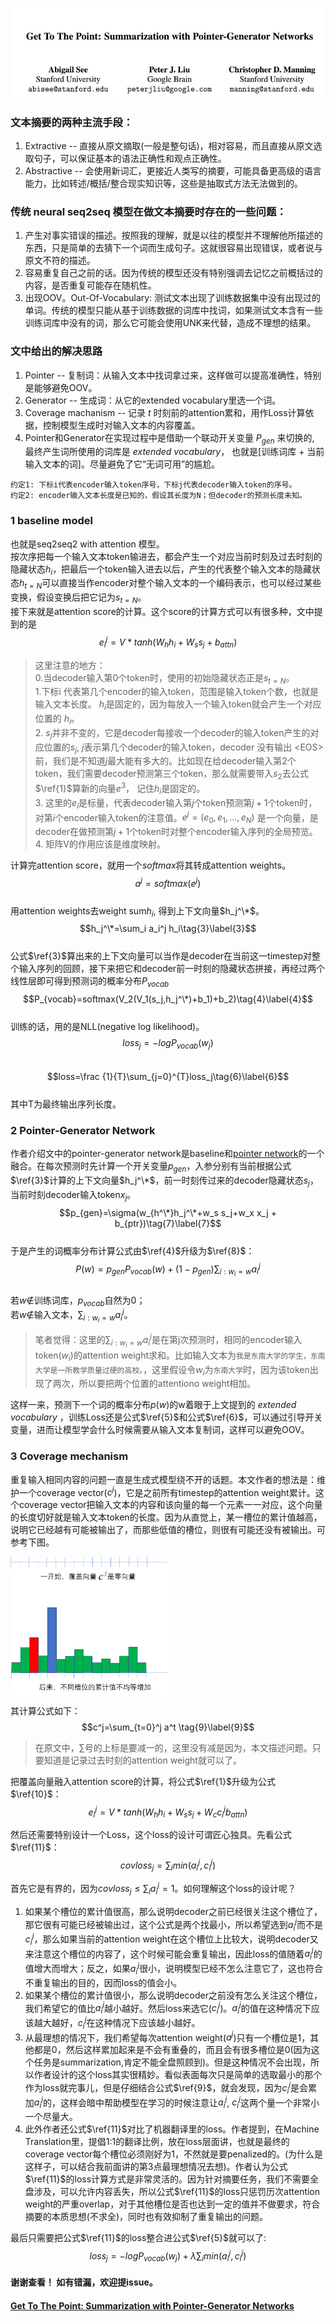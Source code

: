 ![Authors](https://github.com/errorplayer/AI_snippets/blob/master/pics/GetToThePointer_Pointer-Generator_Networks.JPG)

### 文本摘要的两种主流手段：  
1. Extractive -- 直接从原文摘取(一般是整句话)，相对容易，而且直接从原文选取句子，可以保证基本的语法正确性和观点正确性。  
2. Abstractive -- 会使用新词汇，更接近人类写的摘要，可能具备更高级的语言能力，比如转述/概括/整合现实知识等，这些是抽取式方法无法做到的。  

### 传统 neural seq2seq 模型在做文本摘要时存在的一些问题：  
1. 产生对事实错误的描述。按照我的理解，就是以往的模型并不理解他所描述的东西，只是简单的去猜下一个词而生成句子。这就很容易出现错误，或者说与原文不符的描述。  
2. 容易重复自己之前的话。因为传统的模型还没有特别强调去记忆之前概括过的内容，是否重复可能存在随机性。  
3. 出现OOV。Out-Of-Vocabulary: 测试文本出现了训练数据集中没有出现过的单词。传统的模型只能从基于训练数据的词库中找词，如果测试文本含有一些训练词库中没有的词，那么它可能会使用UNK来代替，造成不理想的结果。  

### 文中给出的解决思路  
1. Pointer -- 复制词：从输入文本中找词拿过来，这样做可以提高准确性，特别是能够避免OOV。  
2. Generator -- 生成词：从它的extended vocabulary里选一个词。  
3. Coverage machanism -- 记录 $t$ 时刻前的attention累和，用作Loss计算依据，控制模型生成时对输入文本的内容覆盖。  
4. Pointer和Generator在实现过程中是借助一个联动开关变量 $P_{gen}$ 来切换的, 最终产生词所使用的词库是 *extended vocabulary*， 也就是[训练词库 + 当前输入文本的词]。尽量避免了它“无词可用”的尴尬。   



`约定1: 下标i代表encoder输入token序号，下标j代表decoder输入token的序号。`  
`约定2: encoder输入文本长度是已知的，假设其长度为N；但decoder的预测长度未知。`  

### 1 baseline model  
也就是seq2seq2 with attention 模型。  
按次序把每一个输入文本token输进去，都会产生一个对应当前时刻及过去时刻的隐藏状态$h_i$，把最后一个token输入进去以后，产生的代表整个输入文本的隐藏状态$h_{t=N}$可以直接当作encoder对整个输入文本的一个编码表示，也可以经过某些变换，假设变换后把它记为$s_{t=N}$。    
接下来就是attention score的计算。这个score的计算方式可以有很多种，文中提到的是  
$$e_i^j=V*tanh(W_h h_i+W_s s_j+b_{attn})\tag{1}\label{1}$$  
> 这里注意的地方：   
> 0.当decoder输入第0个token时，使用的初始隐藏状态正是$s_{t=N}$。    
> 1.下标i 代表第几个encoder的输入token，范围是输入token个数，也就是输入文本长度。 $h_i$是固定的，因为每放入一个输入token就会产生一个对应位置的 $h_i$。  
> 2. $s_j$并非不变的，它是decoder每接收一个decoder的输入token产生的对应位置的$s_j$, $j$表示第几个decoder的输入token，decoder 没有输出 \<EOS\> 前，我们是不知道$j$最大能有多大的。比如现在给decoder输入第2个token，我们需要decoder预测第三个token，那么就需要带入$s_2$去公式$\ref{1}$算新的向量$e^3$， 记住$h_i$是固定的。   
> 3. 这里的$e_i$是标量，代表decoder输入第$j$个token预测第$j+1$个token时，对第$i$个encoder输入token的注意值。$e^j=(e_0, e_1, ..., e_N)$ 是一个向量，是decoder在做预测第$j+1$个token时对整个encoder输入序列的全局预览。  
> 4. 矩阵V的作用应该是维度映射。  


计算完attention score，就用一个$softmax$将其转成attention weights。      
$$a^j=softmax(e^j)\tag{2}$$  
用attention weights去weight sum$h_i$, 得到上下文向量$h_j^\*$。  
$$h_j^\*=\sum_i a_i^j h_i\tag{3}\label{3}$$  
公式$\ref{3}$算出来的上下文向量可以当作是decoder在当前这一timestep对整个输入序列的回顾，接下来把它和decoder前一时刻的隐藏状态拼接，再经过两个线性层即可得到预测词的概率分布$P_{vocab}$    
$$P_{vocab}=softmax(V_2(V_1(s_j,h_j^\*)+b_1)+b_2)\tag{4}\label{4}$$  
训练的话，用的是NLL(negative log likelihood)。  
$$loss_j = -logP_{vocab}(w_j)\tag{5}\label{5}$$   
$$loss=\frac {1}{T}\sum_{j=0}^{T}loss_j\tag{6}\label{6}$$  
其中T为最终输出序列长度。


### 2 Pointer-Generator Network  
作者介绍文中的pointer-generator network是baseline和[pointer network](https://arxiv.org/abs/1506.03134)的一个融合。在每次预测时先计算一个开关变量$p_{gen}$，入参分别有当前根据公式$\ref{3}$计算的上下文向量$h_j^\*$，前一时刻传过来的decoder隐藏状态$s_j$，当前时刻decoder输入token$x_j$。  
$$p_{gen}=\sigma(w_{h^\*}h_j^\*+w_s s_j+w_x x_j + b_{ptr})\tag{7}\label{7}$$   
于是产生的词概率分布计算公式由$\ref{4}$升级为$\ref{8}$：  
$$P(w)=p_{gen}P_{vocab}(w)+(1-p_{gen})\sum_{i:w_i = w}a_i^j\tag{8}\label{8}$$  
若$w\notin$训练词库，$p_{vocab}$自然为0；  
若$w\notin$输入文本，$\sum_{i:w_i = w}a_i^j$。  
> 笔者觉得：这里的$\sum_{i:w_i = w}a_i^j$是在第j次预测时，相同的encoder输入token($w_i$)的attention weight求和。比如输入文本为`我是东南大学的学生，东南大学是一所教学质量过硬的高校。`，这里假设令$w_i$为`东南大学`时，因为该token出现了两次，所以要把两个位置的attentiono weight相加。  

这样一来，预测下一个词的概率分布$p(w)$的w着眼于上文提到的 *extended vocabulary* ，训练Loss还是公式$\ref{5}$和公式$\ref{6}$，可以通过引导开关变量，进而让模型学会什么时候需要从输入文本复制词，这样可以避免OOV。

### 3 Coverage mechanism   
重复输入相同内容的问题一直是生成式模型绕不开的话题。本文作者的想法是：维护一个coverage vector($c^j$)，它是之前所有timestep的attention weight累计。这个coverage vector把输入文本的内容和该向量的每一个元素一一对应，这个向量的长度切好就是输入文本token的长度。因为从直觉上，某一槽位的累计值越高，说明它已经越有可能被输出了，而那些低值的槽位，则很有可能还没有被输出。可参考下图。  

<img src="https://github.com/errorplayer/AI_snippets/blob/master/pics/autosummarization-pointer-generator-network-pic1.png" width="50%" align="center">   

其计算公式如下：  
$$c^j=\sum_{t=0}^j a^t \tag{9}\label{9}$$  
> 在原文中，$\sum$号的上标是要减一的，这里没有减是因为，本文描述问题。只要知道是记录过去时刻的attention weight就可以了。  

把覆盖向量融入attention score的计算，将公式$\ref{1}$升级为公式$\ref{10}$：  
$$e_i^j=V*tanh(W_h h_i+W_s s_j+W_c c_i^jb_{attn})\tag{10}\label{10}$$   

然后还需要特别设计一个Loss，这个loss的设计可谓匠心独具。先看公式$\ref{11}$：  
$$covloss_j=\sum_i min(a_i^j, c_i^j)\tag{11}\label{11}$$  

首先它是有界的，因为$covloss_j\le \sum_i a_i^j=1$。如何理解这个loss的设计呢？   
1. 如果某个槽位的累计值很高，那么说明decoder之前已经很关注这个槽位了，那它很有可能已经被输出过，这个公式是两个找最小，所以希望选到$a_i^j$而不是$c_i^j$，那么如果当前的attention weight在这个槽位上比较大，说明decoder又来注意这个槽位的内容了，这个时候可能会重复输出，因此loss的值随着$a_i^j$的值增大而增大；反之，如果$a_i^j$很小，说明模型已经不怎么注意它了，这也符合不重复输出的目的，因而loss的值会小。  
2. 如果某个槽位的累计值很小，那么说明decoder之前没有怎么关注这个槽位，我们希望它的值比$a_i^j$越小越好。然后loss来选它($c_i^j$)。$a_i^j$的值在这种情况下应该越大越好，$c_i^j$在这种情况下应该越小越好。  
3. 从最理想的情况下，我们希望每次attention weight($a^j$)只有一个槽位是1，其他都是0，然后这样累加起来是不会有重叠的，而且会有很多槽位是0(因为这个任务是summarization,肯定不能全盘照顾到)。但是这种情况不会出现，所以作者设计的这个loss其实很精妙。看似表面每次只是简单的选取最小的那个作为loss就完事儿，但是仔细结合公式$\ref{9}$，就会发现，因为$c_i^j$是会累加$a_i^j$的，这样会暗中帮助模型在学习的时候注意让$a_i^j$,  $c_i^j$这两个量一个非常小一个尽量大。  
4. 此外作者还公式$\ref{11}$对比了机器翻译里的loss。作者提到，在Machine Translation里，提倡1:1的翻译比例，放在loss层面讲，也就是最终的coverage vector每个槽位必须刚好为1，不然就是要penalized的。(为什么是这样子，可以结合我前面讲的第3点最理想情况去想)。作者认为公式$\ref{11}$的loss计算方式是非常灵活的。因为针对摘要任务，我们不需要全盘涉及，可以允许内容丢失，所以公式$\ref{11}$的loss只惩罚历次attention weight的严重overlap，对于其他槽位是否也达到一定的值并不做要求，符合摘要的本质思想(不求全)，同时也有效抑制了重复输出的问题。   

最后只需要把公式$\ref{11}$的loss整合进公式$\ref{5}$就可以了:   
$$loss_j = -logP_{vocab}(w_j)+\lambda \sum_i min(a_i^j, c_i^j)\tag{12}\label{12}$$    

#### 谢谢查看！ 如有错漏，欢迎提issue。 

#### [Get To The Point: Summarization with Pointer-Generator Networks](https://arxiv.org/abs/1704.04368)


